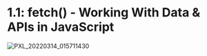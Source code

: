 # 1.1: fetch() - Working With Data & APIs in JavaScript

![PXL_20220314_015711430](https://user-images.githubusercontent.com/28717686/158078798-7378f031-ff85-41c8-81cf-15e3449a3f18.jpg)
